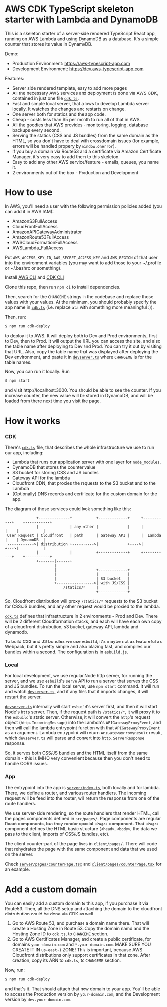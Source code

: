 # AWS CDK TypeScript skeleton starter with Lambda and DynamoDB

This is a skeleton starter of a server-side rendered TypeScript React app, running on AWS Lambda and using DynamoDB as a database. It's a simple counter that stores its value in DynamoDB.

Demo:

- Production Environment: https://aws-typescript-app.com
- Development Environment: https://dev.aws-typescript-app.com

Features:

- Server side rendered template, easy to add more pages
- All the necessary AWS services and deployment is done via AWS CDK, contained in just one file [`cdk.ts`](cdk.ts).
- Fast and simple local server, that allows to develop Lambda server locally. It watches the changes and restarts on change.
- One server both for statics and the app code.
- Cheap - costs less than $5 per month to run all of that in AWS.
- All the goodies that AWS provides - monitoring, logging, database backups every second.
- Serving the statics (CSS and JS bundles) from the same domain as the HTML, so you don't have to deal with crossdomain issues (for example, errors will be handled propery by `window.onerror`).
- If you buy a domain via Route53 and a certificate via Amazon Certificate Manager, it's very easy to add them to this skeleton.
- Easy to add any other AWS service/feature - emails, queues, you name it.
- 2 environments out of the box - Production and Development

# How to use

In AWS, you'll need a user with the following permission policies added (you can add it in AWS IAM):

- AmazonS3FullAccess
- CloudFrontFullAccess
- AmazonAPIGatewayAdministrator
- AmazonRoute53FullAccess
- AWSCloudFormationFullAccess
- AWSLambda_FullAccess

Put `AWS_ACCESS_KEY_ID`, `AWS_SECRET_ACCESS_KEY` and `AWS_REGION` of that user into the environment variables (you may want to add those to your ~/.profile or ~/.bashrc or something).

Install [AWS CLI](https://docs.aws.amazon.com/cli/latest/userguide/install-cliv2.html) and [CDK CLI](https://docs.aws.amazon.com/cdk/latest/guide/getting_started.html#getting_started_install)

Clone this repo, then run `npm ci` to install dependencies.

Then, search for the `CHANGEME` strings in the codebase and replace those values with your values. At the minimum, you should probably specify the app name in [`cdk.ts`](cdk.ts) (i.e. replace `ata` with something more meaningful :)).

Then, run:

```bash
$ npm run cdk-deploy
```

to deploy it to AWS. It will deploy both to Dev and Prod environments, first to Dev, then to Prod. It will output the URL you can access the site, and also the table name after deploying to Dev and Prod. You can try it out by visiting that URL. Also, copy the table name that was displayed after deploying the Dev environment, and paste it in [`devserver.ts`](devserver.ts) where `CHANGEME` is for the table names.

Now, you can run it locally. Run

```bash
$ npm start
```

and visit http://localhost:3000. You should be able to see the counter. If you increase counter, the new value will be stored in DynamoDB, and will be loaded from there next time you visit the page.

# How it works

### CDK

There's [`cdk.ts`](cdk.ts) file, that describes the whole infrastructure we use to run our app, including:

- Lambda that runs our application server with one layer for `node_modules`.
- DynamoDB that stores the counter value
- S3 bucket for storing CSS and JS bundles
- Gateway API for the lambda
- Cloudfront CDN, that proxies the requests to the S3 bucket and to the Lambda
- (Optionally) DNS records and certificate for the custom domain for the app.

The diagram of those services could look something like this:

```
              +--------------+           +-------------+     +-----------+    +-----------+
              |              | any other |             |     |           |    |           |
 User Request | Cloudfront   | path      | Gateway API |     |  Lambda   |    | DynamoDB  |
 ------------>| distribution +---------->|             +---->|           +--->|           |
              |              |           +-------------+     +-----------+    +-----------+
              +-------|------+
                      |
                      |                  +-------------+
                      |                  |             |
                      |                  | S3 bucket   |
                      +----------------->| with JS/CSS |
                          /statics/*     |             |
                                         +-------------+
```

So, Cloudfront distribution will proxy `/statics/*` requests to the S3 bucket for CSS/JS bundles, and any other request would be proxied to the lambda.

[`cdk.ts`](cdk.ts) defines that infrastructure in 2 environments - Prod and Dev. There will be 2 different Cloudformation stacks, and each will have each own copy of a cloudfront distrubution, s3 bucket, gateway API, lambda and dynamodb.

To build CSS and JS bundles we use `esbuild`, it's maybe not as featureful as Webpack, but it's pretty simple and also blazing fast, and compiles our bundles within a second. The configuration is in `esbuild.js`.

### Local

For local development, we use regular Node http server, for running the server, and we use `esbuild`'s `serve` API to run a server that serves the CSS and JS bundles. To run the local server, use `npm start` command. It will run and watch [`devserver.ts`](devserver.ts), and if any files that it imports changes, it will restart the server.

[`devserver.ts`](devserver.ts) internally will start `esbuild`'s server first, and then it will start Node's `http` server. Then, if the request path is `/statics/*`, it will proxy it to the `esbuild`'s static server. Otherwise, it will convert the `http`'s request object (`http.IncomingMessage`) into the Lambda's `APIGatewayProxyEvent`, and then will call the lambda entrypoint function with that `APIGatewayProxyEvent` as an argument. Lambda entrypoint will return `APIGatewayProxyResult` result, which `devserver.ts` will parse and convert into `http.ServerResponse` response.

So, it serves both CSS/JS bundles and the HTML itself from the same domain - this is IMHO very convenient because then you don't need to handle CORS issues.

### App

The entrypoint into the app is [`server/index.ts`](server/index.ts), both locally and for lambda. There, we define a router, and various router handlers. The incoming request will be feed into the router, will return the response from one of the route handlers.

We use server-side rendering, so the route handlers that render HTML, call the pages components defined in `src/pages/`. Page components are regular React components, but they render special `<Page>` component. That `<Page>` component defines the HTML basic structure (`<head>`, `<body>`, the data we pass to the client, imports of CSS/JS bundles, etc).

The client counter-part of the page lives in `client/pages/`. There will code that rehydrates the page with the same component and data that we used on the server.

Check [`server/pages/counterPage.tsx`](server/pages/counterPage.tsx) and [`client/pages/counterPage.tsx`](client/pages/counterPage.tsx) for an example.

# Add a custom domain

You can easily add a custom domain to this app, if you purchase it via Route53. Then, all the DNS setup and attaching the domain to the cloudfront distrubution could be done via CDK as well.

1. Go to AWS Route 53, and purchase a domain name there. That will create a Hosting Zone in Route 53. Copy the domain namd and the Hosting Zone ID to `cdk.ts`, to `CHANGEME` section.
2. Go to AWS Certificates Manager, and create a public certificate, for domains `your-domain.com` and `*.your-domain.com`. MAKE SURE YOU CREATE IT IN `us-east-1` ZONE! This is important, because AWS Cloudfront distributions only support certificates in that zone. After creation, copy its ARN to `cdk.ts`, to `CHANGEME` section.

Now, run:

```bash
$ npm run cdk-deploy
```

and that's it. That should attach that new domain to your app. You'll be able to access the Production version by `your-domain.com`, and the Development version by `dev.your-domain.com`.
